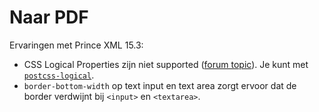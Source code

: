 # Naar PDF

Ervaringen met Prince XML 15.3:

- CSS Logical Properties zijn niet supported ([forum topic](https://www.princexml.com/forum/topic/4917/does-prince-currently-support-logical-properties)). Je kunt met [`postcss-logical`](https://www.npmjs.com/package/postcss-logical/v/3.0.0).
- `border-bottom-width` op text input en text area zorgt ervoor dat de border verdwijnt bij `<input>` en `<textarea>`.
